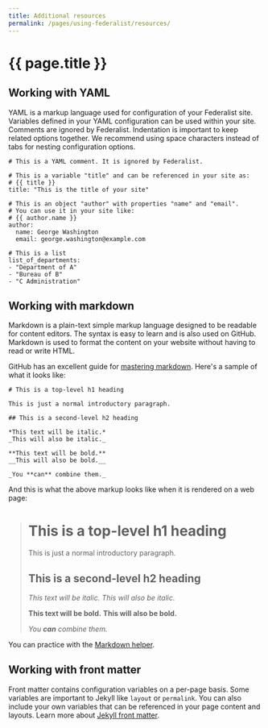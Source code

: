 ```yaml
---
title: Additional resources
permalink: /pages/using-federalist/resources/
---
```

# {{ page.title }}

## Working with YAML

YAML is a markup language used for configuration of your Federalist site.
Variables defined in your YAML configuration can be used within your site.
Comments are ignored by Federalist. Indentation is important to keep related
options together. We recommend using space characters instead of tabs for
nesting configuration options.


```
# This is a YAML comment. It is ignored by Federalist.

# This is a variable "title" and can be referenced in your site as:
# {{ title }}
title: "This is the title of your site"

# This is an object "author" with properties "name" and "email".
# You can use it in your site like:
# {{ author.name }}
author:
  name: George Washington
  email: george.washington@example.com

# This is a list
list_of_departments:
- "Department of A"
- "Bureau of B"
- "C Administration"
```


## Working with markdown

Markdown is a plain-text simple markup language designed to be readable for
content editors. The syntax is easy to learn and is also used on GitHub.
Markdown is used to format the content on your website without having to read or
write HTML.

GitHub has an excellent guide for [mastering
markdown](https://guides.github.com/features/mastering-markdown/). Here's
a sample of what it looks like:

```
# This is a top-level h1 heading

This is just a normal introductory paragraph.

## This is a second-level h2 heading

*This text will be italic.*
_This will also be italic._

**This text will be bold.**
__This will also be bold.__

_You **can** combine them._
```

And this is what the above markup looks like when it is rendered on a web page:


> # This is a top-level h1 heading
> 
> This is just a normal introductory paragraph.
> 
> ## This is a second-level h2 heading
> 
> *This text will be italic.*
> _This will also be italic._
> 
> **This text will be bold.**
> __This will also be bold.__
> 
> _You **can** combine them._

You can practice with the [Markdown helper](https://markdown-helper.18f.gov/).


## Working with front matter

Front matter contains configuration variables on a per-page basis. Some
variables are important to Jekyll like `layout` or `permalink`. You can also
include your own variables that can be referenced in your page content and
layouts. Learn more about [Jekyll front matter](https://jekyllrb.com/docs/frontmatter/).
